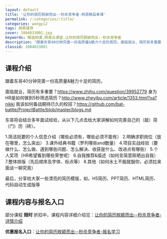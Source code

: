 ```yaml
---
layout: default
title: '让你的简历脱颖而出--秒杀竞争者-网易精品单课'
permalink: /:categories/:title/
categories: wangyi2
tags: 网易提供
cover: 1004833001.jpg
keywords: 精选网课,网易云课堂,让你的简历脱颖而出--秒杀竞争者
description: "跟着东哥40分钟完善一份高质量&魅力十足的简历。面临就业，简历有多重要？https://www.zhihu.com/question/39952779身为HR是如何做到5秒筛选简历？http"
classid: 1004833001
---
```


## 课程介绍

跟着东哥40分钟完善一份高质量&魅力十足的简历。

面临就业，简历有多重要？https://www.zhihu.com/question/39952779
身为HR是如何做到5秒筛选简历？http://www.zheyibu.com/article/1353.html?xa?nikki
我该如何备战期待已久的校招？https://github.com/bat-battle/ProjectBattle/blob/master/blogs.md

东哥将会结合多年面试经验，从以下几点去给大家讲解如何完善自己的（敲）简（门）历（砖）。

1.简洁扼要的个人信息介绍（哪些必须有，哪些必须不能有）
2.明确求职岗位（放在哪里，怎么突出）
3.课外经典书籍（罗列哪些and数量）
4.项目实战经验（要做什么、怎么做、遇到哪些问题、怎么解决、收获是什么、改进点有哪些）
5.个人奖项（HR希望看到哪些荣誉呢）
6.自我推荐&描述（如何言简意赅晒出自我）
7.整体排版（先后顺序及字体、标点等）
8.其他（如何水土不服就服你，必须拉来面谈一聊究竟）

最后，分享给大家一些漂亮的简历模版，如，H5简历、PPT简历、HTML简历、代码自动生成版等

## 课程内容与报名入口

部分课程 **限时** 折扣中，课程内容详细介绍见：[让你的简历脱颖而出--秒杀竞争者-详情介绍](https://study.163.com/course/introduction/1004833001.htm?share=1&shareId=1025206652&utm_campaign=share&utm_medium=iphoneShare&utm_source=&utm_u=1025206652)

**优惠报名入口**：[让你的简历脱颖而出--秒杀竞争者-报名学习](https://study.163.com/course/introduction/1004833001.htm?share=1&shareId=1025206652&utm_campaign=share&utm_medium=iphoneShare&utm_source=&utm_u=1025206652)


